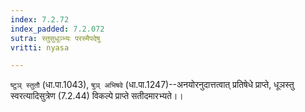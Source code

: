 ```yaml
---
index: 7.2.72
index_padded: 7.2.072
sutra: स्तुसुधूञ्भ्यः परस्मैपदेषु
vritti: nyasa

---
```

`ष्टुञ् स्तुतौ` (धा.पा.1043), `षुञ् अभिषवे` (धा.पा.1247)--अनयोरनुदात्तत्वात् प्रतिषेधे प्राप्ते, धूञस्तु स्वरत्यादिसुत्रेण (7.2.44) विकल्पे प्राप्ते सतीदमारभ्यते।।